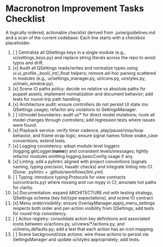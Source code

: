 # Macronotron Improvement Tasks Checklist

A logically ordered, actionable checklist derived from .junie/guidelines.md and a scan of the current codebase. Each line starts with a checkbox placeholder.

1. [ ] Centralize all QSettings keys in a single module (e.g., ui/settings_keys.py) and replace string literals across the repo to avoid typos and drift.
2. [x] Audit all QSettings reads/writes and normalize types using ui.ui_profile._bool/_int/_float helpers; remove ad-hoc parsing scattered in modules (e.g., ui/settings_manager.py, ui/icons.py, ui/styles.py, ui/main_window.py).
3. [x] Scene IO paths policy: decide on relative vs absolute paths for puppet assets; implement normalization and document behavior; add tests for round-trip path handling.
4. [x] Architecture audit: ensure controllers do not persist UI state (no QSettings usage); refactor any violations to SettingsManager.
5. [ ] UI/model boundaries: audit ui/* for direct model mutations; route all model changes through controllers; add regression tests where issues were found.
6. [x] Playback service: verify timer cadence, play/pause/stop/loop behavior, and frame wrap logic; ensure signal names follow snake_case conventions; extend tests.
7. [x] Logging consistency: adopt module-level loggers (logging.getLogger(__name__)) and consistent levels/messages; lightly refactor modules emitting logging.basicConfig usage if any.
8. [x] Linting: add a pylintrc aligned with project conventions (signals naming, typing precision, hasattr checks) and integrate linting into CI. (Done: .pylintrc + .github/workflows/lint.yml)
9. [ ] Typing: introduce typing.Protocols for view contracts (ui/contracts.py) where missing and run mypy in CI; annotate hot paths for clarity.
10. [x] Documentation: expand ARCHITECTURE.md with testing strategy, QSettings schema (key list/type expectations), and scene IO contract.
11. [x] Menu order/visibility: ensure OverlayManager.apply_menu_settings respects both order and per-action visibility from QSettings; add tests for round-trip consistency.
12. [ ] Action registry: consolidate action key definitions and associated icons between ui/actions.py, ui/views/*/actions.py, and ui/menu_defaults.py; add a test that each action has an icon mapping.
13. [ ] Scene background/size actions: wire these actions to persist via SettingsManager and update ui/styles appropriately; add tests.
